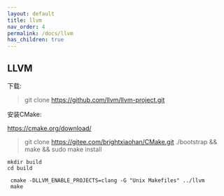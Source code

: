 ```yaml
---
layout: default
title: llvm
nav_order: 4
permalink: /docs/llvm
has_children: true
---
```


## LLVM

下载:
> git clone https://github.com/llvm/llvm-project.git

安装CMake:

https://cmake.org/download/

> git clone https://gitee.com/brightxiaohan/CMake.git
> ./bootstrap && make && sudo make install

~~~
mkdir build
cd build

 cmake -DLLVM_ENABLE_PROJECTS=clang -G "Unix Makefiles" ../llvm
 make

 
~~~